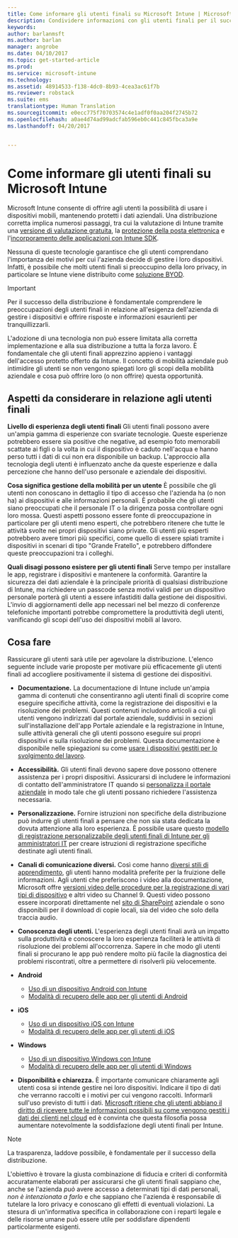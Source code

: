 ```yaml
---
title: Come informare gli utenti finali su Microsoft Intune | Microsoft Intune
description: Condividere informazioni con gli utenti finali per il successo della distribuzione di Intune.
keywords: 
author: barlanmsft
ms.author: barlan
manager: angrobe
ms.date: 04/10/2017
ms.topic: get-started-article
ms.prod: 
ms.service: microsoft-intune
ms.technology: 
ms.assetid: 48914533-f138-4dc0-8b93-4cea3ac61f7b
ms.reviewer: robstack
ms.suite: ems
translationtype: Human Translation
ms.sourcegitcommit: e0ecc775f70703574c4e1adf0f0aa204f2745b72
ms.openlocfilehash: a0ae4d74ad99adcfab596eb0c441c845fbca3a9e
ms.lasthandoff: 04/20/2017


---
```


# <a name="how-to-educate-your-end-users-about-microsoft-intune"></a>Come informare gli utenti finali su Microsoft Intune

Microsoft Intune consente di offrire agli utenti la possibilità di usare i dispositivi mobili, mantenendo protetti i dati aziendali. Una distribuzione corretta implica numerosi passaggi, tra cui la valutazione di Intune tramite una [versione di valutazione gratuita](/Intune/Understand/mobile-device-management-trial-guide-microsoft-intune), la [protezione della posta elettronica](https://docs.microsoft.com/intune/understand-explore/common-ways-to-use-intune#protecting-your-on-premises-email-and-data-so-it-can-be-safely-accessed-by-mobile-devices) e l'[incorporamento delle applicazioni con Intune SDK](/intune/develop/intune-app-sdk).

Nessuna di queste tecnologie garantisce che gli utenti comprendano l'importanza dei motivi per cui l'azienda decide di gestire i loro dispositivi. Infatti, è possibile che molti utenti finali si preoccupino della loro privacy, in particolare se Intune viene distribuito come [soluzione BYOD](/enterprise-mobility-security/solutions/byod-design-considerations-guide).

> [!Important]
> Per il successo della distribuzione è fondamentale comprendere le preoccupazioni degli utenti finali in relazione all'esigenza dell'azienda di gestire i dispositivi e offrire risposte e informazioni esaurienti per tranquillizzarli.

L'adozione di una tecnologia non può essere limitata alla corretta implementazione e alla sua distribuzione a tutta la forza lavoro. È fondamentale che gli utenti finali apprezzino appieno i vantaggi dell'accesso protetto offerto da Intune. Il concetto di mobilità aziendale può intimidire gli utenti se non vengono spiegati loro gli scopi della mobilità aziendale e cosa può offrire loro (o non offrire) questa opportunità.

## <a name="things-to-consider-about-your-end-users"></a>Aspetti da considerare in relazione agli utenti finali

__Livello di esperienza degli utenti finali__ Gli utenti finali possono avere un'ampia gamma di esperienze con svariate tecnologie. Queste esperienze potrebbero essere sia positive che negative, ad esempio foto memorabili scattate ai figli o la volta in cui il dispositivo è caduto nell'acqua e hanno perso tutti i dati di cui non era disponibile un backup. L'approccio alla tecnologia degli utenti è influenzato anche da queste esperienze e dalla percezione che hanno dell'uso personale e aziendale dei dispositivi.

__Cosa significa gestione della mobilità per un utente__ È possibile che gli utenti non conoscano in dettaglio il tipo di accesso che l'azienda ha (o non ha) ai dispositivi e alle informazioni personali. È probabile che gli utenti siano preoccupati che il personale IT o la dirigenza possa controllare ogni loro mossa. Questi aspetti possono essere fonte di preoccupazione in particolare per gli utenti meno esperti, che potrebbero ritenere che tutte le attività svolte nei propri dispositivi siano private. Gli utenti più esperti potrebbero avere timori più specifici, come quello di essere spiati tramite i dispositivi in scenari di tipo "Grande Fratello", e potrebbero diffondere queste preoccupazioni tra i colleghi.

__Quali disagi possono esistere per gli utenti finali__ Serve tempo per installare le app, registrare i dispositivi e mantenere la conformità. Garantire la sicurezza dei dati aziendale è la principale priorità di qualsiasi distribuzione di Intune, ma richiedere un passcode senza motivi validi per un dispositivo personale porterà gli utenti a essere infastiditi dalla gestione dei dispositivi. L'invio di aggiornamenti delle app necessari nel bel mezzo di conferenze telefoniche importanti potrebbe compromettere la produttività degli utenti, vanificando gli scopi dell'uso dei dispositivi mobili al lavoro.

## <a name="things-you-should-do"></a>Cosa fare

Rassicurare gli utenti sarà utile per agevolare la distribuzione. L'elenco seguente include varie proposte per motivare più efficacemente gli utenti finali ad accogliere positivamente il sistema di gestione dei dispositivi.

* __Documentazione.__ La documentazione di Intune include un'ampia gamma di contenuti che consentiranno agli utenti finali di scoprire come eseguire specifiche attività, come la registrazione dei dispositivi e la risoluzione dei problemi. Questi contenuti includono articoli a cui gli utenti vengono indirizzati dal portale aziendale, suddivisi in sezioni sull'installazione dell'app Portale aziendale e la registrazione in Intune, sulle attività generali che gli utenti possono eseguire sui propri dispositivi e sulla risoluzione dei problemi. Questa documentazione è disponibile nelle spiegazioni su come [usare i dispositivi gestiti per lo svolgimento del lavoro](/Intune/EndUser/use-managed-devices-to-get-work-done).

* __Accessibilità.__ Gli utenti finali devono sapere dove possono ottenere assistenza per i propri dispositivi. Assicurarsi di includere le informazioni di contatto dell'amministratore IT quando si [personalizza il portale aziendale](/Intune/get-started/start-with-a-paid-subscription-to-microsoft-intune-step-7) in modo tale che gli utenti possano richiedere l'assistenza necessaria.

* __Personalizzazione.__ Fornire istruzioni non specifiche della distribuzione può indurre gli utenti finali a pensare che non sia stata dedicata la dovuta attenzione alla loro esperienza. È possibile usare questo [modello di registrazione personalizzabile degli utenti finali di Intune per gli amministratori IT](https://gallery.technet.microsoft.com/office/Intune-End-User-Enrollment-3a0c9b0c) per creare istruzioni di registrazione specifiche destinate agli utenti finali.

* __Canali di comunicazione diversi.__ Così come hanno [diversi stili di apprendimento](http://www.umassd.edu/dss/resources/facultystaff/howtoteachandaccommodate/howtoaccommodatedifferentlearningstyles/), gli utenti hanno modalità preferite per la fruizione delle informazioni. Agli utenti che preferiscono i video alla documentazione, Microsoft offre [versioni video delle procedure per la registrazione di vari tipi di dispositivo](https://channel9.msdn.com/Series/IntuneEnrollment) e altri video su Channel 9. Questi video possono essere incorporati direttamente nel [sito di SharePoint](https://support.office.com/article/Embed-a-video-from-Office-365-Video-59e19984-c34e-4be8-889b-f6fa93910581) aziendale o sono disponibili per il download di copie locali, sia del video che solo della traccia audio.

* __Conoscenza degli utenti.__ L'esperienza degli utenti finali avrà un impatto sulla produttività e conoscere la loro esperienza faciliterà le attività di risoluzione dei problemi all'occorrenza. Sapere in che modo gli utenti finali si procurano le app può rendere molto più facile la diagnostica dei problemi riscontrati, oltre a permettere di risolverli più velocemente.

* **Android**
  * [Uso di un dispositivo Android con Intune](https://docs.microsoft.com/Intune/EndUser/using-your-android-device-with-intune)
  * [Modalità di recupero delle app per gli utenti di Android](how-your-android-users-get-their-apps.md)

* **iOS**
  * [Uso di un dispositivo iOS con Intune](https://docs.microsoft.com/intune-user-help/using-your-ios-or-macos-device-with-intune)
  * [Modalità di recupero delle app per gli utenti di iOS](how-your-ios-users-get-their-apps.md)

* **Windows**
  * [Uso di un dispositivo Windows con Intune](https://docs.microsoft.com/Intune/EndUser/using-your-windows-device-with-intune)
  * [Modalità di recupero delle app per gli utenti di Windows](how-your-windows-users-get-their-apps.md)

* __Disponibilità e chiarezza.__ È importante comunicare chiaramente agli utenti cosa si intende gestire nei loro dispositivi. Indicare il tipo di dati che verranno raccolti e i motivi per cui vengono raccolti. Informarli sull'uso previsto di tutti i dati. [Microsoft ritiene che gli utenti abbiano il diritto di ricevere tutte le informazioni possibili su come vengono gestiti i dati dei clienti nel cloud](https://www.microsoft.com/trustcenter/about/transparency) ed è convinta che questa filosofia possa aumentare notevolmente la soddisfazione degli utenti finali per Intune.

>[!Note]
> La trasparenza, laddove possibile, è fondamentale per il successo della distribuzione.

L'obiettivo è trovare la giusta combinazione di fiducia e criteri di conformità accuratamente elaborati per assicurarsi che gli utenti finali sappiano che, anche se l'azienda *può* avere accesso a determinati tipi di dati personali, *non è intenzionata a farlo* e che sappiano che l'azienda è responsabile di tutelare la loro privacy e conoscano gli effetti di eventuali violazioni. La stesura di un'informativa specifica in collaborazione con i reparti legale e delle risorse umane può essere utile per soddisfare dipendenti particolarmente esigenti.

